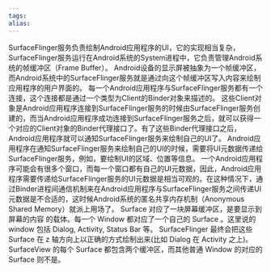 ```yaml
---
tags: 
alias:
---
```

SurfaceFlinger服务负责绘制Android应用程序的UI，它的实现相当复杂，SurfaceFlinger服务运行在Android系统的System进程中，它负责管理Android系统的帧缓冲区（Frame Buffer）。
Android设备的显示屏被抽象为一个帧缓冲区，而Android系统中的SurfaceFlinger服务就是通过向这个帧缓冲区写入内容来绘制应用程序的用户界面的。
每一个Android应用程序与SurfaceFlinger服务都有一个连接，这个连接都是通过一个类型为Client的Binder对象来描述的。
这些Client对象是Android应用程序连接到SurfaceFlinger服务的时候由SurfaceFlinger服务创建的，而当Android应用程序成功连接到SurfaceFlinger服务之后，就可以获得一个对应的Client对象的Binder代理接口了。有了这些Binder代理接口之后，Android应用程序就可以通知SurfaceFlinger服务来绘制自己的UI了。
Android应用程序在通知SurfaceFlinger服务来绘制自己的UI的时候，需要将UI元数据传递给SurfaceFlinger服务，例如，要绘制UI的区域、位置等信息。
一个Android应用程序可能会有很多个窗口，而每一个窗口都有自己的UI元数据，因此，Android应用程序需要传递给SurfaceFlinger服务的UI元数据是相当可观的。在这种情况下，通过Binder进程间通信机制来在Android应用程序与SurfaceFlinger服务之间传递UI元数据是不合适的，这时候Android系统的匿名共享内存机制（Anonymous Shared Memory）就派上用场了。
Surface 对应了一块屏幕缓冲区，是要显示到屏幕的内容 的载体。每一个 Window 都对应了一个自己的 Surface 。这里说的 window 包括 Dialog, Activity, Status Bar 等。 SurfaceFlinger 最终会把这些 Surface 在 z 轴方向上以正确的方式绘制出来(比如 Dialog 在 Activity 之上)。 SurfaceView 的每个 Surface 都包含两个缓冲区，而其他普通 Window 的对应的 Surface 则不是。
